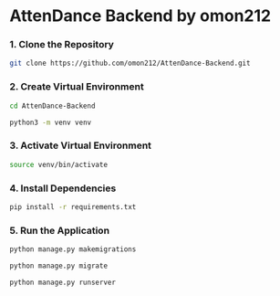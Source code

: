 # AttenDance Backend by omon212

### 1. Clone the Repository

```bash
git clone https://github.com/omon212/AttenDance-Backend.git
```

### 2. Create Virtual Environment

```bash
cd AttenDance-Backend
```

```bash
python3 -m venv venv
```

### 3. Activate Virtual Environment

```bash
source venv/bin/activate
```

### 4. Install Dependencies

```bash
pip install -r requirements.txt
```

### 5. Run the Application

```bash
python manage.py makemigrations
```

```bash
python manage.py migrate
```

```bash
python manage.py runserver
```